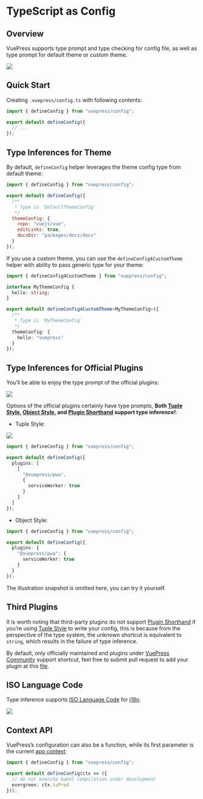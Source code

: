 # TypeScript as Config <Badge text="1.9.0+" />

## Overview

VuePress supports type prompt and type checking for config file, as well as type prompt for default theme or custom theme.

![](/assets/1.9-overview.png)

## Quick Start

Creating `.vuepress/config.ts` with following contents:

```ts
import { defineConfig } from "vuepress/config";

export default defineConfig({
  // ...
});
```

## Type Inferences for Theme

By default, `defineConfig` helper leverages the theme config type from default theme:

```js
import { defineConfig } from "vuepress/config";

export default defineConfig({
  /**
   * Type is `DefaultThemeConfig`
   */
  themeConfig: {
    repo: "vuejs/vue",
    editLinks: true,
    docsDir: "packages/docs/docs"
  }
});
```

If you use a custom theme, you can use the `defineConfig4CustomTheme` helper with ability to pass generic type for your theme:

```ts
import { defineConfig4CustomTheme } from "vuepress/config";

interface MyThemeConfig {
  hello: string;
}

export default defineConfig4CustomTheme<MyThemeConfig>({
  /**
   * Type is `MyThemeConfig`
   */
  themeConfig: {
    hello: "vuepress"
  }
});
```

## Type Inferences for Official Plugins

You’ll be able to enjoy the type prompt of the official plugins:

![](/assets/1.9-official-plugin-tuple-usage.png)

Options of the official plugins certainly have type prompts, **Both [Tuple Style](../plugin/using-a-plugin.md#plugin-options), [Object Style](../plugin/using-a-plugin.md#plugin-options), and [Plugin Shorthand](../plugin/using-a-plugin.md#plugin-shorthand) support type inference!**:

- Tuple Style:

![](/assets/1.9-official-plugin-options.png)

```ts
import { defineConfig } from "vuepress/config";

export default defineConfig({
  plugins: [
    [
      "@vuepress/pwa",
      {
        serviceWorker: true
      }
    ]
  ]
});
```

- Object Style:

```ts
import { defineConfig } from "vuepress/config";

export default defineConfig({
  plugins: {
    "@vuepress/pwa": {
      serviceWorker: true
    }
  }
});
```

The illustration snapshot is omitted here, you can try it yourself.

## Third Plugins

It is worth noting that third-party plugins do not support [Plugin Shorthand](../plugin/using-a-plugin.md#plugin-shorthand) if you’re using [Tuple Style](../plugin/using-a-plugin.md#plugin-options) to write your config, this is because from the perspective of the type system, the unknown shortcut is equivalent to `string`, which results in the failure of type inference.

By default, only officially maintained and plugins under [VuePress Community](https://pulsarr-community.netlify.app/en/) support shortcut, feel free to submit pull request to add your plugin at this [file](https://github.com/platonai/pulsarr/blob/1.10.x/packages/@vuepress/types/lib/third-party-plugins.ts).

## ISO Language Code

Type inference supports [ISO Language Code](http://www.lingoes.net/en/translator/langcode.htm) for [i18n](http://localhost:8080/guide/i18n.html).

![](/assets/1.9-lang.png)

## Context API

VuePress’s configuration can also be a function, while its first parameter is the current [app context](../plugin/context-api.md#context-api):

```ts
import { defineConfig } from "vuepress/config";

export default defineConfig(ctx => ({
  // do not execute babel compilation under development
  evergreen: ctx.isProd
}));
```

